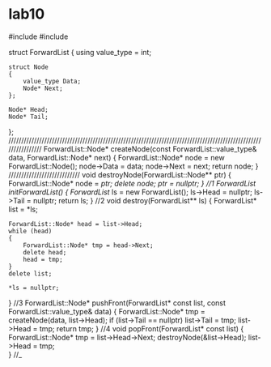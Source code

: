 # lab10
#include <iostream>
#include <list>

struct ForwardList
{
    using value_type = int;

    struct Node
    {
        value_type Data;
        Node* Next;
    };

    Node* Head;
    Node* Tail;
};
////////////////////////////////////////////////////////////////////////////////////////////////////////////////
ForwardList::Node* createNode(const ForwardList::value_type& data, ForwardList::Node* next)
{
    ForwardList::Node* node = new ForwardList::Node();
    node->Data = data;
    node->Next = next;
    return node;
}
////////////////////////////
void destroyNode(ForwardList::Node** ptr)
{
    ForwardList::Node* node = *ptr;
    delete node;
    *ptr = nullptr;
}
//1
ForwardList* initForwardList()
{
    ForwardList* ls = new ForwardList();
    ls->Head = nullptr;
    ls->Tail = nullptr;
    return ls;
}
//2
void destroy(ForwardList** ls)
{
    ForwardList* list = *ls;

    ForwardList::Node* head = list->Head;
    while (head)
    {
        ForwardList::Node* tmp = head->Next;
        delete head;
        head = tmp;
    }
    delete list;

    *ls = nullptr;
}
//3
ForwardList::Node* pushFront(ForwardList* const list, const ForwardList::value_type& data)
{
    ForwardList::Node* tmp = createNode(data, list->Head);
    if (list->Tail == nullptr)
        list->Tail = tmp;
    list->Head = tmp;
    return tmp;
}
//4
void popFront(ForwardList* const list)
{
    ForwardList::Node* tmp = list->Head->Next;
    destroyNode(&list->Head);
    list->Head = tmp;        
}
//_
